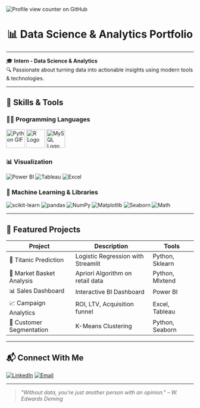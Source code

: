 ![Profile view counter on GitHub](https://komarev.com/ghpvc/?username=akashbakshi999)

<h1 align="center">📊 Data Science & Analytics Portfolio</h1>

---

🎓 **Intern - Data Science & Analytics**  
🔍 Passionate about turning data into actionable insights using modern tools & technologies.

---

## 🧰 Skills & Tools

### 👨‍💻 Programming Languages  
<img src="https://media.giphy.com/media/KAq5w47R9rmTuvWOWa/giphy.gif" width="50" alt="Python GIF"/>
<img src="https://www.r-project.org/logo/Rlogo.png" width="50" alt="R Logo"/>
<img src="https://www.mysql.com/common/logos/logo-mysql-170x115.png" width="50" alt="MySQL Logo"/>


### 📊 Visualization  
![Power BI](https://img.shields.io/badge/-PowerBI-F2C811?style=flat&logo=powerbi&logoColor=black)
![Tableau](https://img.shields.io/badge/-Tableau-E97627?style=flat&logo=tableau&logoColor=white)
![Excel](https://img.shields.io/badge/-Excel-217346?style=flat&logo=microsoft-excel&logoColor=white)

### 🧠 Machine Learning & Libraries  
![scikit-learn](https://img.shields.io/badge/-Scikit--Learn-F7931E?style=flat&logo=scikit-learn&logoColor=white)
![pandas](https://img.shields.io/badge/-Pandas-150458?style=flat&logo=pandas&logoColor=white)
![NumPy](https://img.shields.io/badge/-NumPy-013243?style=flat&logo=numpy&logoColor=white)
![Matplotlib](https://img.shields.io/badge/-Matplotlib-11557C?style=flat&logo=plotly&logoColor=white)
![Seaborn](https://img.shields.io/badge/-Seaborn-47B8E0?style=flat)
![Math](https://img.shields.io/badge/-Math-FFD43B?style=flat)

---

## 🚀 Featured Projects

| Project | Description | Tools |
|--------|-------------|-------|
| 🎯 Titanic Prediction | Logistic Regression with Streamlit | Python, Sklearn |
| 🛒 Market Basket Analysis | Apriori Algorithm on retail data | Python, Mlxtend |
| 📊 Sales Dashboard | Interactive BI Dashboard | Power BI |
| 📈 Campaign Analytics | ROI, LTV, Acquisition funnel | Excel, Tableau |
| 👥 Customer Segmentation | K-Means Clustering | Python, Seaborn |

---

## 📬 Connect With Me

[![LinkedIn](https://img.shields.io/badge/-LinkedIn-0077B5?style=flat&logo=linkedin&logoColor=white)](www.linkedin.com/in/akashbakshi999)
[![Email](https://img.shields.io/badge/-Email-D14836?style=flat&logo=gmail&logoColor=white)](mailto:akash.bakshi999@gmail.com)

---

> *"Without data, you're just another person with an opinion." – W. Edwards Deming*

